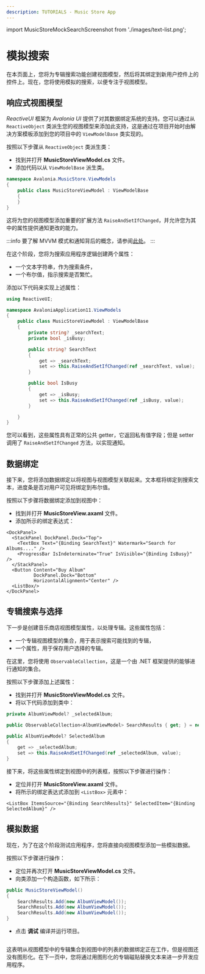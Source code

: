 ```yaml
---
description: TUTORIALS - Music Store App
---
```


import MusicStoreMockSearchScreenshot from './images/text-list.png';

# 模拟搜索

在本页面上，您将为专辑搜索功能创建视图模型，然后将其绑定到新用户控件上的控件上。现在，您将使用模拟的搜索，以便专注于视图模型。

## 响应式视图模型

_ReactiveUI_ 框架为 _Avalonia UI_ 提供了对其数据绑定系统的支持。您可以通过从 `ReactiveObject` 类派生您的视图模型来添加此支持，这是通过在项目开始时由解决方案模板添加到您的项目中的 `ViewModelBase` 类实现的。

按照以下步骤从 `ReactiveObject` 类派生类：

- 找到并打开 **MusicStoreViewModel.cs** 文件。
- 添加代码以从 `ViewModelBase` 派生类。

```csharp
namespace Avalonia.MusicStore.ViewModels
{
    public class MusicStoreViewModel : ViewModelBase
    {
    }
}
```

这将为您的视图模型添加重要的扩展方法 `RaiseAndSetIfChanged`，并允许您为其中的属性提供通知更改的能力。

:::info
要了解 MVVM 模式和通知背后的概念，请参阅[此处](../../concepts/the-mvvm-pattern/)。
:::

在这个阶段，您将为搜索应用程序逻辑创建两个属性：

* 一个文本字符串，作为搜索条件，
* 一个布尔值，指示搜索是否繁忙。

添加以下代码来实现上述属性：

```csharp
using ReactiveUI;

namespace AvaloniaApplication11.ViewModels
{
    public class MusicStoreViewModel : ViewModelBase
    {
        private string? _searchText;
        private bool _isBusy;

        public string? SearchText
        {
            get => _searchText;
            set => this.RaiseAndSetIfChanged(ref _searchText, value);
        }

        public bool IsBusy
        {
            get => _isBusy;
            set => this.RaiseAndSetIfChanged(ref _isBusy, value);
        }

    }
}
```

您可以看到，这些属性具有正常的公共 getter，它返回私有值字段；但是 setter 调用了 `RaiseAndSetIfChanged` 方法，以实现通知。

## 数据绑定

接下来，您将添加数据绑定以将视图与视图模型关联起来。文本框将绑定到搜索文本，进度条是否对用户可见将绑定到布尔值。

按照以下步骤将数据绑定添加到视图中：

- 找到并打开 **MusicStoreView.axaml** 文件。
- 添加所示的绑定表达式：

```markup
<DockPanel>
  <StackPanel DockPanel.Dock="Top">
    <TextBox Text="{Binding SearchText}" Watermark="Search for Albums...." />
    <ProgressBar IsIndeterminate="True" IsVisible="{Binding IsBusy}" />
  </StackPanel>
  <Button Content="Buy Album"
          DockPanel.Dock="Bottom"
          HorizontalAlignment="Center" />
  <ListBox/>
</DockPanel>
```

## 专辑搜索与选择

下一步是创建音乐商店视图模型属性，以处理专辑。这些属性包括：

* 一个专辑视图模型的集合，用于表示搜索可能找到的专辑，
* 一个属性，用于保存用户选择的专辑。

在这里，您将使用 `ObservableCollection`，这是一个由 .NET 框架提供的能够进行通知的集合。

按照以下步骤添加上述属性：

- 找到并打开 **MusicStoreViewModel.cs** 文件。
- 将以下代码添加到类中：

```csharp
private AlbumViewModel? _selectedAlbum;

public ObservableCollection<AlbumViewModel> SearchResults { get; } = new();

public AlbumViewModel? SelectedAlbum
{
    get => _selectedAlbum;
    set => this.RaiseAndSetIfChanged(ref _selectedAlbum, value);
}
```
接下来，将这些属性绑定到视图中的列表框，按照以下步骤进行操作：

- 定位并打开 **MusicStoreView.axaml** 文件。
- 将所示的绑定表达式添加到 `<ListBox>` 元素中：

```
<ListBox ItemsSource="{Binding SearchResults}" SelectedItem="{Binding SelectedAlbum}" />
```

## 模拟数据

现在，为了在这个阶段测试应用程序，您将直接向视图模型添加一些模拟数据。

按照以下步骤进行操作：

- 定位并再次打开 **MusicStoreViewModel.cs** 文件。
- 向类添加一个构造函数，如下所示：

```csharp
public MusicStoreViewModel()
{
    SearchResults.Add(new AlbumViewModel());
    SearchResults.Add(new AlbumViewModel());
    SearchResults.Add(new AlbumViewModel());
}
```

- 点击 **调试** 编译并运行项目。

<p><img className="image-medium-zoom" src={MusicStoreMockSearchScreenshot} alt="" /></p>

这表明从视图模型中的专辑集合到视图中的列表的数据绑定正在工作，但是视图还没有图形化。在下一页中，您将通过用图形化的专辑磁贴替换文本来进一步开发应用程序。
